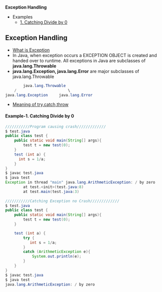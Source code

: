 **Exception Handling**
- Examples
  - [1. Catching Divide by 0](#e1)


## Exception Handling
- [What is Exception](/Languages/Programming_Languages/c++/ExceptionHandling)
- In Java, when exception occurs a EXCEPTION OBJECT is created and handed over to runtime. All exceptions in Java are subclasses of **java.lang.Throwable**
- **java.lang.Exception, java.lang.Error** are major subclasses of java.lang.Throwable
```java
        java.lang.Throwable
    /                       \
java.lang.Exception     java.lang.Error
```
- [Meaning of try,catch,throw](/Languages/Programming_Languages/c%2B%2B/ExceptionHandling#t)

<a name=e1></a>
#### Example-1. Catching Divide by 0
```java
///////////Program causing crash/////////////
$ test.java
public class test {
    public static void main(String[] args){
        test t = new test(0);
    }
    test (int a) {
      int s = 1/a;
    }
}
$ javac test.java
$ java test
Exception in thread "main" java.lang.ArithmeticException: / by zero
        at test.<init>(test.java:8)
        at test.main(test.java:3)
        
///////////Catching Exception no Crash/////////////
$ test.java
public class test {
    public static void main(String[] args){
        test t = new test(0);
    }

    test (int a) {
        try {
           int s = 1/a;
        }
        catch (ArithmeticException e){
            System.out.println(e);
        }
    }
}
$ javac test.java
$ java test
java.lang.ArithmeticException: / by zero
```
